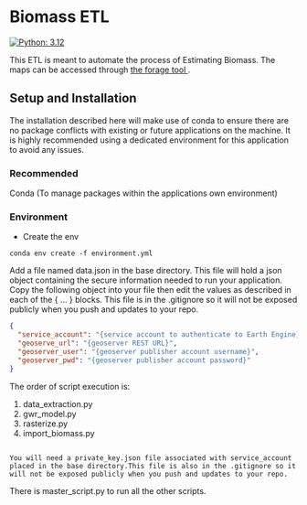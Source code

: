 # Biomass ETL

[![Python: 3.12](https://img.shields.io/badge/python-3.12-blue.svg)](https://www.python.org/)

This ETL is meant to automate the process of Estimating Biomass. The maps can be accessed through [the forage tool ](https://et.waterpointsmonitoring.net/forage).

## Setup and Installation

The installation described here will make use of conda to ensure there are no package conflicts with
existing or future applications on the machine. It is highly recommended using a dedicated environment
for this application to avoid any issues.

### Recommended

Conda (To manage packages within the applications own environment)

### Environment

- Create the env

```commandline
conda env create -f environment.yml
```

Add a file named data.json in the base directory. This file will hold a json object containing
the secure information needed to run your application. Copy the following object into your file then
edit the values as described in each of the { ... } blocks. This file is in the .gitignore so it will
not be exposed publicly when you push and updates to your repo.

```json
{
  "service_account": "{service account to authenticate to Earth Engine}",
  "geoserve_url": "{geoserver REST URL}",
  "geoserver_user": "{geoserver publisher account username}",
  "geoserver_pwd": "{geoserver publisher account password}"
}
```

The order of script execution is:

1. data_extraction.py
2. gwr_model.py
3. rasterize.py
4. import_biomass.py

```

You will need a private_key.json file associated with service_account placed in the base directory.This file is also in the .gitignore so it will not be exposed publicly when you push and updates to your repo.

```

There is master_script.py to run all the other scripts.
